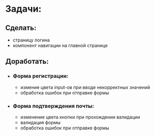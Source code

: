 # Задачи:
## Сделать:
- страницу логина
- компонент навигации на главной странице

## Доработать:
- ### Форма регистрации:
    - измение цвета input-ов при вводе некорректных значений
    - обработка ошибок при отправке формы
- ### Форма подтверждения почты:
    - изменение цвета кнопки при прохождении валидации
    - валидация формы
    - обработка ошибок при отправке формы